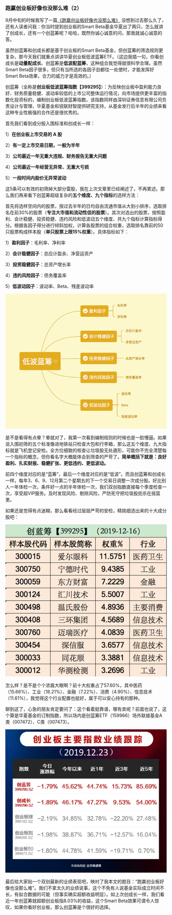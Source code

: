 ### 跑赢创业板好像也没那么难（2）

9月中旬的时候我写了一篇[《跑赢创业板好像也没那么难》](financing/ccz-profile) 没想到过去那么久了，还有人读者问我：你当时提到创业板的Smart Beta基金华夏出了两只，怎么就讲了创成长，还有一个创蓝筹呢？哈哈，既然你诚心诚意的问，那我就诚心诚意的答。

虽然创蓝筹和创成长都是基于创业板的Smart Beta基金，但创蓝筹的筛选规则更复杂，那今天我们就重点讲讲华夏创业板低波蓝筹ETF。（这边我插一句，你看创成长是**动量配成长**、创蓝筹是**低波配蓝筹**，这种组合我觉得就很科学合理。虽然Smart Beta因子很多，但只有当所选的各因子劲都往一处使时，才能发挥好Smart Beta效果，合力的威力才是高效的。）

创蓝筹（全称是**创业板低波蓝筹指数【399295】**）：为反映创业板中盈利能力良好、财务质量稳健、波动率较低的上市公司整体运行情况，向市场提供更丰富的指数化投资标的，编制创业板低波蓝筹指数。该指数同样由深圳证券信息有限公司负责设计与管理，华夏基金和锐联财智提供研究支持，从基金发行后半年的业绩来看这种专业性极强的合作还是很优秀的。

首先我们看到成分股入围标准和创成长一样：

1）**在创业板上市交易的 A 股**

2）**有一定上市交易日期，一般为半年**

3）**公司最近一年无重大违规、财务报告无重大问题**

4）**公司最近一年经营无异常、无重大亏损**

5）**一段时间内股价无异常波动**

这5条可以有效的初筛掉大部分雷股，我在上次文章里已经阐述了，不再累述。那么我们再来看下创蓝筹超级复杂的**五个维度、九个指标**的选样方法：

首先将选样空间内的股票，按过去半年的日均自由流通市值从大到小排序，选取排名在前30%的股票（**专注大市值和流动性佳的股票**）。其次对选出的股票，按照盈利、会计稳健、投资稳健、违约风险和低波动五个维度、共九个指标计算指标得分。根据各因子得分进行倾斜加权，计算各股票的组合权重，选取排名靠前的50只股票构成样本股（**单只股票上限15%权重**）。具体指标如下：

1）**盈利因子**：毛利率、净利率

2）**会计稳健因子**：总应计盈余、净营运资产

3）**投资稳健因子**：总资产增长率

4）**违约风险因子**：债务覆盖率

5）**低波动因子**：波动率、Beta、残差波动率

![创蓝筹指标](../img/clc-profile-3.png)

是不是看得有点晕？晕就对了，我第一次看到编制规则的时候也是一脸懵逼。如果说入围初筛的五个标准像进地铁站只检查大包和行李箱，那么这五个维度、九大指标就是飞机登记安检。全方位细致的核查让垃圾股无处遁形，可能你不完全清楚每一个指标的概念，但你看名字大概能体会到筛查的严苛了。**简单概括下就是：良好盈利、扎实财报、稳健扩张、更低违约、更低波动。**

前四个维度对应的是“蓝筹”，最后一个维度对应的是“低波”。而且创蓝筹和创成长一样，每年3、6、9、12月第二个星期五的下一个交易日调整一次成分股。好比别人一年体检一次，条件好一点的半年体检一次，我们双创指数直接每个季度检查一次，享受超VIP服务。及时发现风险、剔除风险，严防死守把垃圾股扼杀在摇篮里。

如果还是觉得有点迷糊，那么看看经过层层严苛的安检，精挑细选出来的十大成分股吧：

![创蓝筹成分股](../img/clc-profile-1.png)

怎么样？是不是个个浓眉大眼啊？前十大权重占了57.60%，其中医药（15.66%）、工业（18.21%）、金融（7.22%）、消费（4.90%）、信息技术（11.61%），我觉得这个行业配置也挺好，属于可以安心持有的那种。

聊到这了，心急的朋友肯定要问了：这个看着挺靠谱，哪有卖呢？前面也说了，这个算是华夏基金的订制指数，所以场内是创蓝筹ETF（159966）场外联接基金A类（007472）、C类（007473）。

![创蓝筹业绩](../img/clc-profile-2.jpeg)

最后给大家贴一个双创最新的业绩表现吧，映衬了我本文的题目：“跑赢创业板好像也没那么难”。我们不拿太久的业绩说事，这个不免有人说基金实际成立时间不长，有拟合数据的可能（但事实确实超额收益明显）。如上次创成长一样，我们看近一年创蓝筹就超额创业板指8.03%的收益，这个Smart Beta效果可谓令人惊叹，如果你看好创业板，那么创蓝筹是个很好的选择。